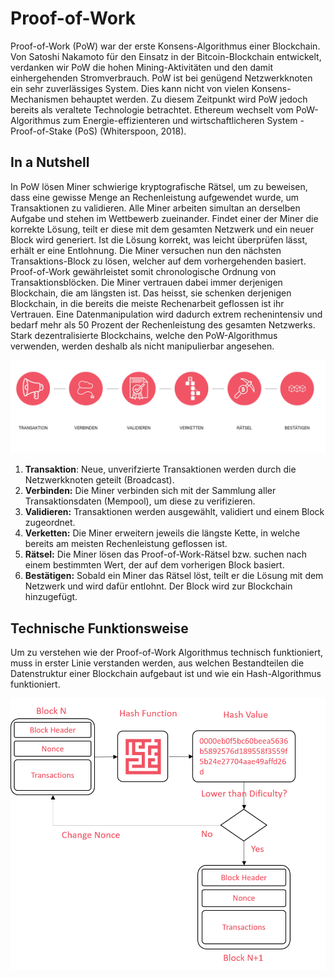 # Proof-of-Work

Proof-of-Work \(PoW\) war der erste Konsens-Algorithmus einer Blockchain. Von Satoshi Nakamoto für den Einsatz in der Bitcoin-Blockchain entwickelt, verdanken wir PoW die hohen Mining-Aktivitäten und den damit einhergehenden Stromverbrauch. PoW ist bei genügend Netzwerkknoten ein sehr zuverlässiges System. Dies kann nicht von vielen Konsens-Mechanismen behauptet werden. Zu diesem Zeitpunkt wird PoW jedoch bereits als veraltete Technologie betrachtet. Ethereum wechselt vom PoW-Algorithmus zum Energie-effizienteren und wirtschaftlicheren System - Proof-of-Stake \(PoS\) \(Whiterspoon, 2018\).

## In a Nutshell

In PoW lösen Miner schwierige kryptografische Rätsel, um zu beweisen, dass eine gewisse Menge an Rechenleistung aufgewendet wurde, um Transaktionen zu validieren. Alle Miner arbeiten simultan an derselben Aufgabe und stehen im Wettbewerb zueinander. Findet einer der Miner die korrekte Lösung, teilt er diese mit dem gesamten Netzwerk und ein neuer Block wird generiert. Ist die Lösung korrekt, was leicht überprüfen lässt, erhält er eine Entlohnung. Die Miner versuchen nun den nächsten Transaktions-Block zu lösen, welcher auf dem vorhergehenden basiert. Proof-of-Work gewährleistet somit chronologische Ordnung von Transaktionsblöcken. Die Miner vertrauen dabei immer derjenigen Blockchain, die am längsten ist. Das heisst, sie schenken derjenigen Blockchain, in die bereits die meiste Rechenarbeit geflossen ist ihr Vertrauen. Eine Datenmanipulation wird dadurch extrem rechenintensiv und bedarf mehr als 50 Prozent der Rechenleistung des gesamten Netzwerks. Stark dezentralisierte Blockchains, welche den PoW-Algorithmus verwenden, werden deshalb als nicht manipulierbar angesehen.

![Proof-of-Work in 6 Schritten](../../.gitbook/assets/pow.PNG)

1. **Transaktion**: Neue, unverifzierte Transaktionen werden durch die Netzwerkknoten geteilt \(Broadcast\).
2. **Verbinden:** Die Miner verbinden sich mit der Sammlung aller Transaktionsdaten \(Mempool\), um diese zu verifizieren.
3. **Validieren:** Transaktionen werden ausgewählt, validiert und einem Block zugeordnet.
4. **Verketten:** Die Miner erweitern jeweils die längste Kette, in welche bereits am meisten Rechenleistung geflossen ist.
5. **Rätsel:** Die Miner lösen das Proof-of-Work-Rätsel bzw. suchen nach einem bestimmten Wert, der auf dem vorherigen Block basiert.
6. **Bestätigen:** Sobald ein Miner das Rätsel löst, teilt er die Lösung mit dem Netzwerk und wird dafür entlohnt. Der Block wird zur Blockchain hinzugefügt.

## Technische Funktionsweise

Um zu verstehen wie der Proof-of-Work Algorithmus technisch funktioniert, muss in erster Linie verstanden werden, aus welchen Bestandteilen die Datenstruktur einer Blockchain aufgebaut ist und wie ein Hash-Algorithmus funktioniert. 

![Technische Funktionsweise von Proof-of-Work](../../.gitbook/assets/pow_detail.png)



